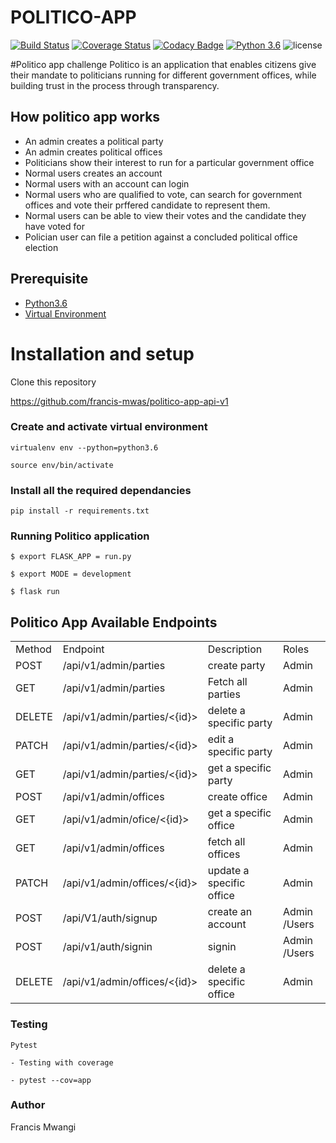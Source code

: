 # POLITICO-APP

[![Build Status](https://travis-ci.com/francis-mwas/politico-app-api-v1.svg?branch=develop)](https://travis-ci.com/francis-mwas/politico-app-api-v1)
[![Coverage Status](https://coveralls.io/repos/github/francis-mwas/politico-app-api-v1/badge.svg?branch=develop)](https://coveralls.io/github/francis-mwas/politico-app-api-v1?branch=develop)
[![Codacy Badge](https://api.codacy.com/project/badge/Grade/784dc521fe654185a9c783847599e41a)](https://www.codacy.com/app/francis-mwas/politico-app-api-v1?utm_source=github.com&amp;utm_medium=referral&amp;utm_content=francis-mwas/politico-app-api-v1&amp;utm_campaign=Badge_Grade)
[![Python 3.6](https://img.shields.io/badge/python-3.6-blue.svg)](https://www.python.org/downloads/release/python-360/)
![license](https://img.shields.io/github/license/mashape/apistatus.svg)

#Politico app challenge
Politico is an application that enables citizens give their mandate to politicians running for different government offices, while building trust in the process through transparency.

## How politico app works
- An admin creates a political party
- An admin creates political offices
- Politicians show their interest to run for a particular government office
- Normal users creates an account
- Normal users with an account can login
- Normal users who are qualified to vote, can search for government offices and vote their prffered candidate to represent them.
- Normal users can be able to view their votes and the candidate they have voted for
- Polician user can file a petition against a concluded political office election

## Prerequisite

- [Python3.6](https://www.python.org/downloads/release/python-365/)
- [Virtual Environment](https://virtualenv.pypa.io/en/stable/installation/)

# Installation and setup

Clone this repository 

https://github.com/francis-mwas/politico-app-api-v1


### Create and activate virtual environment

    virtualenv env --python=python3.6

    source env/bin/activate

### Install all the required dependancies

    pip install -r requirements.txt

### Running Politico application
    
    $ export FLASK_APP = run.py

    $ export MODE = development

    $ flask run

    

## Politico App Available Endpoints 
<table>
    <tr>
        <td>Method</td>
        <td>Endpoint</td>
        <td>Description</td>
        <td>Roles</td>
    </tr>
    <tr>
        <td>POST</td>
        <td>/api/v1/admin/parties </td>
        <td>create party </td>
        <td>Admin</td>
    </tr>
    <tr>
     <td>GET</td>
        <td>/api/v1/admin/parties </td>
        <td>Fetch all parties </td>
        <td>Admin</td>
    </tr>
    <tr>
     <td>DELETE</td>
        <td>/api/v1/admin/parties/<{id}> </td>
        <td>delete a specific party </td>
        <td>Admin</td>
    </tr>
    <tr>
     <td>PATCH</td>
        <td>/api/v1/admin/parties/<{id}></td>
        <td>edit a specific party </td>
        <td>Admin</td>
    </tr>
     <tr>
     <td>GET</td>
        <td>/api/v1/admin/parties/<{id}> </td>
        <td>get a specific party </td>
        <td>Admin</td>
    </tr>
    <tr>
     <td>POST</td>
        <td>/api/v1/admin/offices </td>
        <td>create office </td>
        <td>Admin</td>
    </tr>
    <tr>
     <td>GET</td>
        <td>/api/v1/admin/ofice/<{id}>  </td>
        <td> get a specific office </td>
        <td>Admin</td>
    </tr>
    <tr>
     <td>GET</td>
        <td>/api/v1/admin/offices  </td>
        <td>fetch all offices </td>
        <td>Admin</td>
    </tr>
    <tr>
     <td>PATCH</td>
        <td>/api/v1/admin/offices/<{id}> </td>
        <td> update a specific office </td>
        <td>Admin</td>
    </tr>
    <tr>
     <td>POST</td>
        <td>/api/V1/auth/signup </td>
        <td> create an account </td>
        <td>Admin /Users</td>
    </tr>
     <tr>
     <td>POST</td>
        <td>/api/v1/auth/signin  </td>
        <td>signin</td>
        <td>Admin /Users</td>
    </tr>
    <tr>
     <td>DELETE</td>
        <td>/api/v1/admin/offices/<{id}> </td>
        <td>delete a specific office</td>
        <td>Admin</td>
    </tr>
</table>

### Testing

    Pytest

    - Testing with coverage

    - pytest --cov=app

### Author

Francis Mwangi
